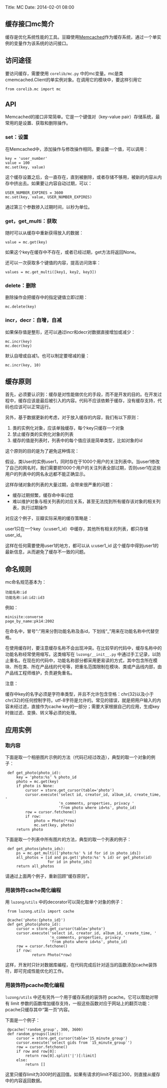 Title: MC
Date: 2014-02-01 08:00

缓存接口mc简介
------------
缓存是优化系统性能的工具。豆瓣使用[Memcached](http://memcached.org/)作为缓存系统，通过一个单实例的变量作为该系统的访问接口。

访问途径
-------

要访问缓存，需要使用 `corelib/mc.py` 中的mc变量。mc是类cmemcached.Client的单实例对象。在调用它的模块中，要这样引用它

    from corelib.mc import mc

API
---

Memcached的接口非常简单。它是一个键值对（key-value pair）存储系统，最常用的是设置、获取和删除操作。

### set：设置

在Memcached中，添加操作与修改操作相同。要设置一个值，可以调用：

    key = 'user_number'
    value = 100
    mc.set(key, value)


这个缓存设置之后，会一直存在，直到被删除，或者存储不够用，被新的内容从内存中挤出去。如果要让内容自动过期，可以：

    USER_NUMBER_EXPIRES = 3600
    mc.set(key, value, USER_NUMBER_EXPIRES)


通过第三个参数掺入过期时间，以秒为单位。

### get，get_multi：获取

随时可以从缓存中重新获得放入的数据：

    value = mc.get(key)


如果这个key在缓存中不存在，或者已经过期，get方法将返回None。

还可以一次获取多个键值的内容，提高访问效率：

    values = mc.get_multi([key1, key2, key3])

### delete：删除

删除操作会把缓存中的指定键值立即过期：

    mc.delete(key)

### incr，decr：自增，自减

如果保存值是整形，还可以通过incr和decr对数据直接增加或减少：

    mc.incr(key)
    mc.decr(key)


默认自增或自减1。也可以制定要增减的量：

    mc.incr(key, 10)


缓存原则
-------

首先，必须要认识到：缓存是对性能做优化的手段，而不是开发的目的。在开发过程中，缓存应该是最后被引入的内容。代码不应该依赖于缓存，没有缓存支持，代码也应该可以正常运行。

另外，基于数据更新的考虑，对于放入缓存的内容，我们有以下原则：

1. 类的实例化对象，应该单独缓存，每个key只缓存一个对象
2. 禁止缓存类的实例化对象的列表
3. 缓存的值是列表时，列表中的每个值应该是简单类型，比如对象的id

这个原则的目的是为了避免这种情况：

  假设，类User的实例user1，同时存在于1000个用户的关注列表中。当user1修改了自己的网名时，我们需要把1000个用户的关注列表全部过期，否则user1在这些用户的列表中的网名永远都不能正确显示。

这样存储对象的列表的大量过期，会带来很严重的问题：

* 缓存过期频繁，缓存命中率过低
* 难以维护对象与相关列表的对应关系，甚至无法找到所有缓存该对象的相关列表，执行过期操作

对应这个例子，豆瓣实际采用的缓存策略是：

  user1只在一个key（u:user1_id）中缓存，其他所有相关的列表，都只存储user_id。

这样在任何需要使用user1的地方，都可以从 u:user1_id 这个缓存中得到user1的最新信息，从而避免了缓存不一致的问题。

命名规则
-------

mc命名规范基本为：

    功能名称:id
    功能名称:id:id2:id3


例如：

    minisite:converse
    page_by_name:pk14:2002


在命名中，冒号“:”用来分割功能名称及各id，下划线“_”用来在功能名称中代替空格。

在使用缓存时，要注意缓存名称不会出现冲突。在比较早的代码中，缓存名称中的功能名称经常使用缩写。这类缩写在 ``luzong/__init__.py`` 中通过手工记录，以防止重名。在现在的代码中，功能名称部分都采用更易读的方式，其中包含所在模块、所在类、所在产品线的代号等，把重名范围限制在模块、类或产品线内部，由产品线工程师维护，负责避免重名。

注意：

  缓存中key的名字必须是字符串类型，并且不允许包含空格：chr(32)以及小于chr(32)的任何控制字符。utf-8字符是允许的。常见的错误，就是把用户输入的内容未经过滤，直接作为cache key的一部分；需要大家根据自己的应用，生成key时做过滤、变换、转义等必须的处理。

应用实例
-------

### 取内容

下面是取一个相册图片示例的方法（代码已经过改造），典型的取一个对象的例子：

     def get_photo(photo_id):
         key = 'photo:%s' % photo_id
         photo = mc.get(key)
         if photo is None:
             cursor = store.get_cursor(table='photo')
             cursor.execute('select id, creator_id, album_id, create_time, '
                            'n_comments, properties, privacy '
                            'from photo where id=%s', photo_id)
             row = cursor.fetchone()
             if row:
                 photo = Photo(*row)
                 mc.set(key, photo)
         return photo


下面是取一个列表中所有图片的方法，典型的取一个列表的例子：

     def get_photos(photo_ids):
         ps = mc.get_multi(['photo:%s' % id for id in photo_ids])
         all_photos = [id and ps.get('photo:%s' % id) or get_photo(id)
                       for id in photo_ids]
         return all_photos


请通过上面两个例子，重新回顾“缓存原则”。

### 用装饰符cache简化编程

用 `luzong/utils` 中的decorator可以简化取单个对象的例子：

     from luzong.utils import cache

     @cache('photo:{photo_id}')
     def get_photo(photo_id):
         cursor = store.get_cursor(table='photo')
         cursor.execute('select id, creator_id, album_id, create_time, '
                        'n_comments, properties, privacy '
                        'from photo where id=%s', photo_id)
         row = cursor.fetchone()
         if row:
                return Photo(*row)


这样，开发时只针对数据库编程，在代码完成后针对适当的函数添加cache装饰符，即可完成性能优化的工作。

### 用装饰符pcache简化编程

`luzong/utils` 中还有另外一个用于缓存系统的装饰符 pcache。它可以帮助对带有 limit 参数的函数增加缓存支持，一般这些函数对应于网站上的翻页功能：pcache只缓存其中“第一页”内容。

下面是一个例子：

     @pcache('random_group', 300, 3600)
     def random_groups(limit):
         cursor = store.get_cursor(table='15_minute_group')
         cursor.execute('select gids from `15_minute_group`')
         row = cursor.fetchone()
         if row and row[0]:
             return row[0].split('|')[:limit]
         else:
             return []


这里只缓存limit为300时的返回值。如果有请求的limit不超过300，则直接从缓存中的内容返回数据。
